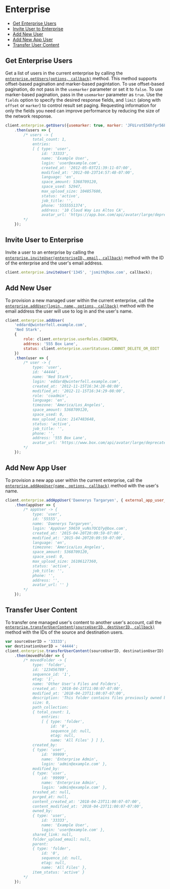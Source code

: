 Enterprise
==========

<!-- START doctoc generated TOC please keep comment here to allow auto update -->
<!-- DON'T EDIT THIS SECTION, INSTEAD RE-RUN doctoc TO UPDATE -->


- [Get Enterprise Users](#get-enterprise-users)
- [Invite User to Enterprise](#invite-user-to-enterprise)
- [Add New User](#add-new-user)
- [Add New App User](#add-new-app-user)
- [Transfer User Content](#transfer-user-content)

<!-- END doctoc generated TOC please keep comment here to allow auto update -->

Get Enterprise Users
--------------------

Get a list of users in the current enterprise by calling the
[`enterprise.getUsers(options, callback)`](http://opensource.box.com/box-node-sdk/jsdoc/Enterprise.html#getUsers)
method. This method supports offset-based pagination and marker-based pagintation. To use offset-based pagination, do not pass in the `usemarker` parameter or set it to `false`. To use marker-based pagination, pass in the `usemarker` parameter as `true`. Use the `fields` option to specify the desired response fields, and `limit` (along with `offset` or `marker`) to control result set paging. Requesting information for only the fields you need can improve performance by reducing the size of the network response.

<!-- sample get_users -->
```js
client.enterprise.getUsers({usemarker: true, marker: 'JFUirotE56hfyr56FH123'})
	.then(users => {
		/* users -> {
			total_count: 1,
			entries: 
			[ { type: 'user',
				id: '33333',
				name: 'Example User',
				login: 'user@example.com',
				created_at: '2012-05-03T21:39:11-07:00',
				modified_at: '2012-08-23T14:57:48-07:00',
				language: 'en',
				space_amount: 5368709120,
				space_used: 52947,
				max_upload_size: 104857600,
				status: 'active',
				job_title: '',
				phone: '5555551374',
				address: '10 Cloud Way Los Altos CA',
				avatar_url: 'https://app.box.com/api/avatar/large/deprecated' } ] }
		*/
	});
```

Invite User to Enterprise
-------------------------

Invite a user to an enterprise by calling the
[`enterprise.inviteUser(enterpriseID, email, callback)`](http://opensource.box.com/box-node-sdk/jsdoc/Enterprise.html#inviteUser)
method with the ID of the enterprise and the user's email address.

<!-- sample post_invites -->
```js
client.enterprise.inviteUser('1345', 'jsmith@box.com', callback);
```

Add New User
------------

To provision a new managed user within the current enterprise, call the
[`enterprise.addUser(login, name, options, callback)`](http://opensource.box.com/box-node-sdk/jsdoc/Enterprise.html#addUser)
method with the email address the user will use to log in and the user's name.

<!-- sample post_users -->
```js
client.enterprise.addUser(
	'eddard@winterfell.example.com',
	'Ned Stark',
	{
		role: client.enterprise.userRoles.COADMIN,
		address: '555 Box Lane',
		status: client.enterprise.userStatuses.CANNOT_DELETE_OR_EDIT
	})
	.then(user => {
		/* user -> {
			type: 'user',
			id: '44444',
			name: 'Ned Stark',
			login: 'eddard@winterfell.example.com',
			created_at: '2012-11-15T16:34:28-08:00',
			modified_at: '2012-11-15T16:34:29-08:00',
			role: 'coadmin',
			language: 'en',
			timezone: 'America/Los_Angeles',
			space_amount: 5368709120,
			space_used: 0,
			max_upload_size: 2147483648,
			status: 'active',
			job_title: '',
			phone: '',
			address: '555 Box Lane',
			avatar_url: 'https://www.box.com/api/avatar/large/deprecated' }
        */
	});
```

Add New App User
----------------

To provision a new app user within the current enterprise, call the
[`enterprise.addAppUser(name, options, callback)`](http://opensource.box.com/box-node-sdk/jsdoc/Enterprise.html#addAppUser)
method with the user's name.

```js
client.enterprise.addAppUser('Daenerys Targaryen', { external_app_user_id: 'external-id' })
	.then(appUser => {
		/* appUser -> {
			type: 'user',
			id: '55555',
			name: 'Daenerys Targaryen',
			login: 'AppUser_59659_vuNs7OCQ7y@box.com',
			created_at: '2015-04-20T20:09:59-07:00',
			modified_at: '2015-04-20T20:09:59-07:00',
			language: 'en',
			timezone: 'America/Los_Angeles',
			space_amount: 5368709120,
			space_used: 0,
			max_upload_size: 16106127360,
			status: 'active',
			job_title: '',
			phone: '',
			address: '',
			avatar_url: '' }
		*/
	});
```

Transfer User Content
---------------------

To transfer one managed user's content to another user's account, call the
[`enterprise.transferUserContent(sourceUserID, destUserID, callback)`](http://opensource.box.com/box-node-sdk/jsdoc/Enterprise.html#transferUserContent)
method with the IDs of the source and destination users.

<!-- sample put_users_id_folders_id -->
```js
var sourceUserID = '33333';
var destinationUserID = '44444';
client.enterprise.transferUserContent(sourceUserID, destinationUserID)
	.then(movedFolder => {
		/* movedFolder -> {
			type: 'folder',
			id: '123456789',
			sequence_id: '1',
			etag: '1',
			name: 'Other User's Files and Folders',
			created_at: '2018-04-23T11:00:07-07:00',
			modified_at: '2018-04-23T11:00:07-07:00',
			description: 'This folder contains files previously owned by Other User, and were transferred to you by your enterprise administrator. If you have any questions, please contact Enterprise Admin (admin@example.com).',
			size: 0,
			path_collection: 
			{ total_count: 1,
				entries: 
				[ { type: 'folder',
					id: '0',
					sequence_id: null,
					etag: null,
					name: 'All Files' } ] },
			created_by: 
			{ type: 'user',
				id: '99999',
				name: 'Enterprise Admin',
				login: 'admin@example.com' },
			modified_by: 
			{ type: 'user',
				id: '99999',
				name: 'Enterprise Admin',
				login: 'admin@example.com' },
			trashed_at: null,
			purged_at: null,
			content_created_at: '2018-04-23T11:00:07-07:00',
			content_modified_at: '2018-04-23T11:00:07-07:00',
			owned_by: 
			{ type: 'user',
				id: '33333',
				name: 'Example User',
				login: 'user@example.com' },
			shared_link: null,
			folder_upload_email: null,
			parent: 
			{ type: 'folder',
				id: '0',
				sequence_id: null,
				etag: null,
				name: 'All Files' },
			item_status: 'active' }
		*/
	});
```
